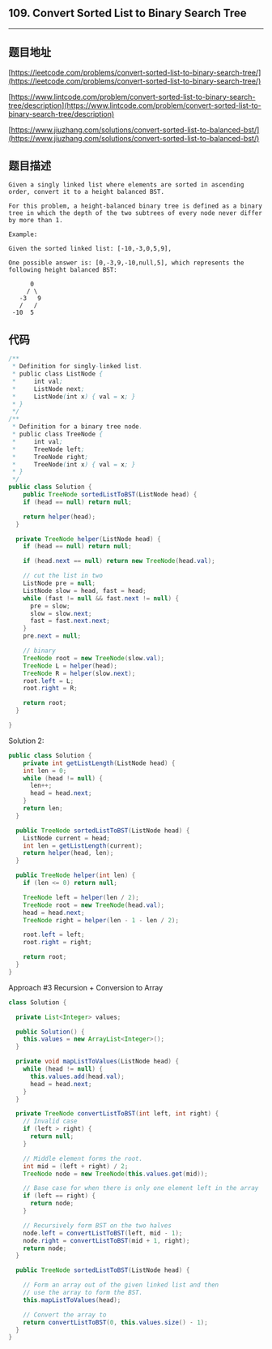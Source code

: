 ## 109. Convert Sorted List to Binary Search Tree

----
## 题目地址

[https://leetcode.com/problems/convert-sorted-list-to-binary-search-tree/](https://leetcode.com/problems/convert-sorted-list-to-binary-search-tree/)

[https://www.lintcode.com/problem/convert-sorted-list-to-binary-search-tree/description](https://www.lintcode.com/problem/convert-sorted-list-to-binary-search-tree/description)

[https://www.jiuzhang.com/solutions/convert-sorted-list-to-balanced-bst/](https://www.jiuzhang.com/solutions/convert-sorted-list-to-balanced-bst/)

## 题目描述

```text
Given a singly linked list where elements are sorted in ascending order, convert it to a height balanced BST.

For this problem, a height-balanced binary tree is defined as a binary tree in which the depth of the two subtrees of every node never differ by more than 1.

Example:

Given the sorted linked list: [-10,-3,0,5,9],

One possible answer is: [0,-3,9,-10,null,5], which represents the following height balanced BST:

      0
     / \
   -3   9
   /   /
 -10  5
```

## 代码

```java
/**
 * Definition for singly-linked list.
 * public class ListNode {
 *     int val;
 *     ListNode next;
 *     ListNode(int x) { val = x; }
 * }
 */
/**
 * Definition for a binary tree node.
 * public class TreeNode {
 *     int val;
 *     TreeNode left;
 *     TreeNode right;
 *     TreeNode(int x) { val = x; }
 * }
 */
public class Solution {
    public TreeNode sortedListToBST(ListNode head) {
    if (head == null) return null;

    return helper(head);
  }

  private TreeNode helper(ListNode head) {
    if (head == null) return null;

    if (head.next == null) return new TreeNode(head.val);

    // cut the list in two
    ListNode pre = null;
    ListNode slow = head, fast = head;
    while (fast != null && fast.next != null) {
      pre = slow;
      slow = slow.next;
      fast = fast.next.next;
    }
    pre.next = null;

    // binary
    TreeNode root = new TreeNode(slow.val);
    TreeNode L = helper(head);
    TreeNode R = helper(slow.next);
    root.left = L;
    root.right = R;

    return root;
  }

}
```

Solution 2:

```java
public class Solution {
    private int getListLength(ListNode head) {
    int len = 0;
    while (head != null) {
      len++;
      head = head.next;
    }
    return len;
  } 

  public TreeNode sortedListToBST(ListNode head) {
    ListNode current = head;
    int len = getListLength(current);
    return helper(head, len);
  }

  public TreeNode helper(int len) {
    if (len <= 0) return null;

    TreeNode left = helper(len / 2);
    TreeNode root = new TreeNode(head.val);
    head = head.next;
    TreeNode right = helper(len - 1 - len / 2);

    root.left = left;
    root.right = right;

    return root;
  }
}
```

Approach \#3 Recursion + Conversion to Array

```java
class Solution {

  private List<Integer> values;

  public Solution() {
    this.values = new ArrayList<Integer>();
  }

  private void mapListToValues(ListNode head) {
    while (head != null) {
      this.values.add(head.val);
      head = head.next;
    }
  }

  private TreeNode convertListToBST(int left, int right) {
    // Invalid case
    if (left > right) {
      return null;
    }

    // Middle element forms the root.
    int mid = (left + right) / 2;
    TreeNode node = new TreeNode(this.values.get(mid));

    // Base case for when there is only one element left in the array
    if (left == right) {
      return node;
    }

    // Recursively form BST on the two halves
    node.left = convertListToBST(left, mid - 1);
    node.right = convertListToBST(mid + 1, right);
    return node;
  }

  public TreeNode sortedListToBST(ListNode head) {

    // Form an array out of the given linked list and then
    // use the array to form the BST.
    this.mapListToValues(head);

    // Convert the array to
    return convertListToBST(0, this.values.size() - 1);
  }
}
```

